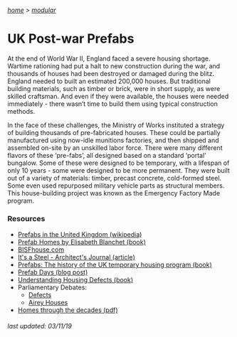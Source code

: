 ###### [home](/index.html) > [modular](/modular.html)

# UK Post-war Prefabs

At the end of World War II, England faced a severe housing shortage. Wartime rationing had put a halt to new construction during the war, and thousands of houses had been destroyed or damaged during the blitz. England needed to built an estimated 200,000 houses. But traditional building materials, such as timber or brick, were in short supply, as were skilled craftsman. And even if they were available, the houses were needed immediately - there wasn’t time to build them using typical construction methods.
 
In the face of these challenges, the Ministry of Works instituted a strategy of building thousands of pre-fabricated houses. These could be partially manufactured using now-idle munitions factories, and then shipped and assembled on-site by an unskilled labor force. There were many different flavors of these ‘pre-fabs’, all designed based on a standard ‘portal’ bungalow. Some of these were designed to be temporary, with a lifespan of only 10 years - some were designed to be more permanent. They were built out of a variety of materials: timber, precast concrete, cold-formed steel. Some even used repurposed military vehicle parts as structural members. This house-building project was known as the Emergency Factory Made program.

### Resources
- [Prefabs in the United Kingdom (wikipedia)](https://en.wikipedia.org/wiki/Prefabs_in_the_United_Kingdom)
- [Prefab Homes by Elisabeth Blanchet (book)](https://books.google.com/books?id=I9LvCwAAQBAJ&pg=PT54&dq=airey+house&hl=en&sa=X&ved=0ahUKEwi2z9K-o9jVAhUCeSYKHRf6BjwQ6AEISjAG#v=onepage&q=airey%20house&f=false)
- [BISFhouse.com](https://www.bisfhouse.com)
- [It's a Steel - Architect's Journal (article)](https://www.architectsjournal.co.uk/home/its-a-steel/176347.article)
- [Prefabs: The history of the UK temporary housing program (book)](https://books.google.com/books?id=1GaQAgAAQBAJ&pg=PA155&lpg=PA155&dq=BISF+house+tube+steel&source=bl&ots=YLhdfMAkxe&sig=FHaW5eyXmu6yiOkUz0GPS4ePmmg&hl=en&sa=X&ved=0ahUKEwjQ_6qK49rVAhVHLyYKHc52CGM4ChDoAQg0MAI#v=onepage&q=BISF%20house%20tube%20steel&f=false)
- [Prefab Days (blog post)](https://peterdewrance.wordpress.com/2015/08/14/prefab-days/comment-page-1/)
- [Understanding Housing Defects (book)](https://books.google.com/books?id=PXLdAAAAQBAJ&pg=PA287&lpg=PA287&dq=airey+system+built+houses&source=bl&ots=DNuR1loHQL&sig=8NgejIPeoNReVeZkcWdYOPTHqBQ&hl=en&sa=X&ved=0ahUKEwjqtfmbptjVAhUJZCYKHT6wCPI4ChDoAQhWMAc#v=onepage&q=airey%20system%20built%20houses&f=false)
- Parliamentary Debates:
	- [Defects](https://api.parliament.uk/historic-hansard/commons/1984/mar/12/system-built-houses)
	- [Airey Houses](https://api.parliament.uk/historic-hansard/commons/1984/nov/27/airey-houses-grants)
- [Homes through the decades (pdf)](http://www.nhbc.co.uk/NewsandComment/Documents/filedownload,59849,en.pdf)

###### *last updated: 03/11/19*
